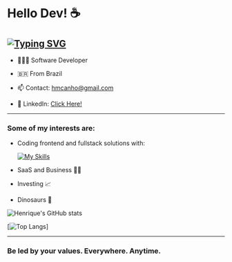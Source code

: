 
# Hello Dev! ☕️

 ## [![Typing SVG](https://readme-typing-svg.demolab.com?font=Bungee+Spice&pause=1000&random=false&width=435&lines=I'm+Henrique+Motta+Canho)](https://git.io/typing-svg)

- 🧑🏻‍💻 Software Developer

- 🇧🇷 From Brazil 

- 📫 Contact: hmcanho@gmail.com


- 🔗 LinkedIn: [Click Here!](www.linkedin.com/in/henrique-motta-canho-0b7903259)


---


### Some of my interests are:
  -  Coding frontend and fullstack solutions with:
    
      [![My Skills](https://skillicons.dev/icons?i=html,css,javascript,bootstrap,react,nodejs,git,aws,mysql,wordpress&perline=5)](https://skillicons.dev)



  -  SaaS and Business 💼💡
  -  Investing 📈
  -  Dinosaurs 🦕

![Henrique's GitHub stats](https://github-readme-stats.vercel.app/api?username=HenriqueCanho&show_icons=true&theme=dark)

[![Top Langs](https://github-readme-stats.vercel.app/api/top-langs/?username=HenriqueCanho&layout=compact&theme=dark)]

** **

   ### Be led by your values. Everywhere. Anytime.

